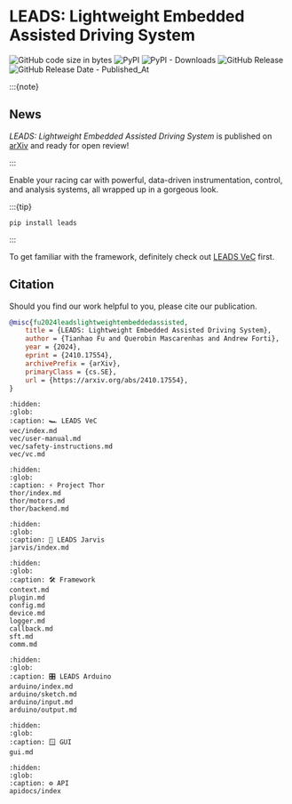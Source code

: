 # LEADS: Lightweight Embedded Assisted Driving System

![GitHub code size in bytes](https://img.shields.io/github/languages/code-size/ProjectNeura/LEADS)
![PyPI](https://img.shields.io/pypi/v/leads)
![PyPI - Downloads](https://img.shields.io/pypi/dm/leads)
![GitHub Release](https://img.shields.io/github/v/release/ProjectNeura/LEADS)
![GitHub Release Date - Published_At](https://img.shields.io/github/release-date/ProjectNeura/LEADS)

:::{note}

## News

*LEADS: Lightweight Embedded Assisted Driving System* is published on [arXiv](https://arxiv.org/abs/2410.17554) and
ready for open review!

:::

Enable your racing car with powerful, data-driven instrumentation, control, and analysis systems, all wrapped up in a
gorgeous look.

:::{tip}

```shell
pip install leads
```

:::

To get familiar with the framework, definitely check out [LEADS VeC](leads_vec) first.

## Citation

Should you find our work helpful to you, please cite our publication.

```bibtex
@misc{fu2024leadslightweightembeddedassisted,
    title = {LEADS: Lightweight Embedded Assisted Driving System},
    author = {Tianhao Fu and Querobin Mascarenhas and Andrew Forti},
    year = {2024},
    eprint = {2410.17554},
    archivePrefix = {arXiv},
    primaryClass = {cs.SE},
    url = {https://arxiv.org/abs/2410.17554},
}
```

```{toctree}
:hidden:
:glob:
:caption: 🏎️ LEADS VeC
vec/index.md
vec/user-manual.md
vec/safety-instructions.md
vec/vc.md
```

```{toctree}
:hidden:
:glob:
:caption: ⚡️ Project Thor
thor/index.md
thor/motors.md
thor/backend.md
```

```{toctree}
:hidden:
:glob:
:caption: 🪬 LEADS Jarvis
jarvis/index.md
```

```{toctree}
:hidden:
:glob:
:caption: 🛠️ Framework
context.md
plugin.md
config.md
device.md
logger.md
callback.md
sft.md
comm.md
```

```{toctree}
:hidden:
:glob:
:caption: 🎛️ LEADS Arduino
arduino/index.md
arduino/sketch.md
arduino/input.md
arduino/output.md
```

```{toctree}
:hidden:
:glob:
:caption: 🪟 GUI
gui.md
```

```{toctree}
:hidden:
:glob:
:caption: ⚙️ API
apidocs/index
```
